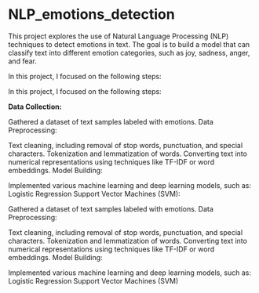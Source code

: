 # NLP_emotions_detection

This project explores the use of Natural Language Processing (NLP) techniques to detect emotions in text. The goal is to build a model that can classify text into different emotion categories, such as joy, sadness, anger, and fear.

In this project, I focused on the following steps:

In this project, I focused on the following steps:

<b>Data Collection:</b>

Gathered a dataset of text samples labeled with emotions.
Data Preprocessing:

Text cleaning, including removal of stop words, punctuation, and special characters.
Tokenization and lemmatization of words.
Converting text into numerical representations using techniques like TF-IDF or word embeddings.
Model Building:

Implemented various machine learning and deep learning models, such as:
Logistic Regression
Support Vector Machines (SVM):

Gathered a dataset of text samples labeled with emotions.
Data Preprocessing:

Text cleaning, including removal of stop words, punctuation, and special characters.
Tokenization and lemmatization of words.
Converting text into numerical representations using techniques like TF-IDF or word embeddings.
Model Building:

Implemented various machine learning and deep learning models, such as:
Logistic Regression
Support Vector Machines (SVM)
